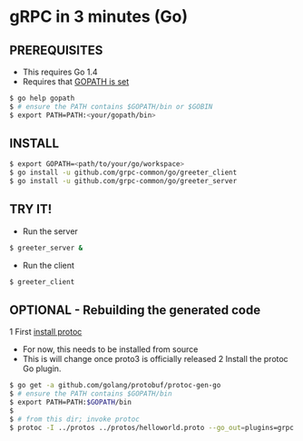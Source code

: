 gRPC in 3 minutes (Go)
======================

PREREQUISITES
-------------

- This requires Go 1.4
- Requires that [GOPATH is set](https://golang.org/doc/code.html#GOPATH)
```sh
$ go help gopath
$ # ensure the PATH contains $GOPATH/bin or $GOBIN
$ export PATH=PATH:<your/gopath/bin>
```

INSTALL
-------

```sh
$ export GOPATH=<path/to/your/go/workspace>
$ go install -u github.com/grpc-common/go/greeter_client
$ go install -u github.com/grpc-common/go/greeter_server
```

TRY IT!
-------

- Run the server
```sh
$ greeter_server &
```

- Run the client
```sh
$ greeter_client
```

OPTIONAL - Rebuilding the generated code
----------------------------------------

1 First [install protoc](https://github.com/google/protobuf/blob/master/INSTALL.txt)
  - For now, this needs to be installed from source
  - This is will change once proto3 is officially released
2 Install the protoc Go plugin.
```sh
$ go get -a github.com/golang/protobuf/protoc-gen-go
$ # ensure the PATH contains $GOPATH/bin
$ export PATH=PATH:$GOPATH/bin
$
$ # from this dir; invoke protoc
$ protoc -I ../protos ../protos/helloworld.proto --go_out=plugins=grpc:.
```
